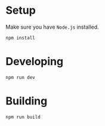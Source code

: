 # Setup
Make sure you have `Node.js` installed.

```shell
npm install
```

# Developing
```shell
npm run dev
```

# Building
```shell
npm run build
```
